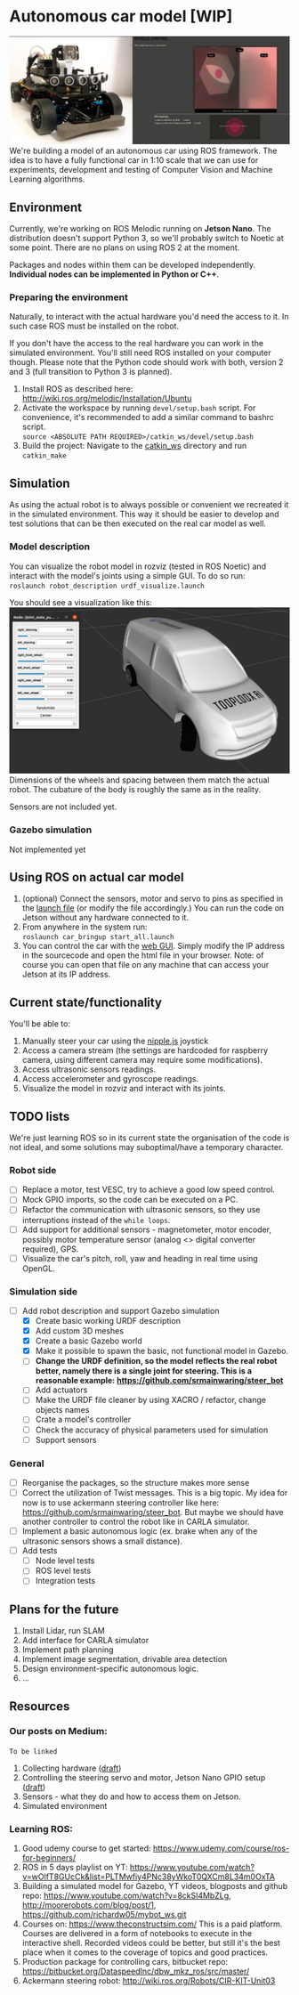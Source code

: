 # Autonomous car model [WIP]
![project overview](media/overview.JPG)  
We're building a model of an autonomous car using ROS framework. The idea is to have a fully functional car in 1:10 scale that we can use for experiments, development and testing of Computer Vision and Machine Learning algorithms.

## Environment
Currently, we're working on ROS Melodic running on **Jetson Nano**. The distribution doesn't support Python 3, so we'll probably switch to Noetic at some point. There are no plans on using ROS 2 at the moment.

Packages and nodes within them can be developed independently. **Individual nodes can be implemented in Python or C++**.

### Preparing the environment
Naturally, to interact with the actual hardware you'd need the access to it. In such case ROS must be installed on the robot.  

If you don't have the access to the real hardware you can work in the simulated environment. You'll still need ROS installed on your computer though. Please note that the Python code should work with both, version 2 and 3 (full transition to Python 3 is planned). 

1. Install ROS as described here: http://wiki.ros.org/melodic/Installation/Ubuntu
2. Activate the workspace by running `devel/setup.bash` script. For convenience, it's recommended to add a similar command to bashrc script.  
   `source <ABSOLUTE PATH REQUIRED>/catkin_ws/devel/setup.bash`
3. Build the project:
Navigate to the [catkin_ws](catkin_ws) directory and run `catkin_make`
   
## Simulation
As using the actual robot is to always possible or convenient we recreated it in the simulated environment. This way it should be easier to develop and test solutions that can be then executed on the real car model as well.

### Model description
You can visualize the robot model in rozviz (tested in ROS Noetic) and interact with the model's joints using a simple GUI.
To do so run:  
`roslaunch robot_description urdf_visualize.launch`

You should see a visualization like this:
![project overview](media/urdf_viz.png)
Dimensions of the wheels and spacing between them match the actual robot.
The cubature of the body is roughly the same as in the reality. 

Sensors are not included yet.

### Gazebo simulation
Not implemented yet
   
## Using ROS on actual car model
1. (optional) Connect the sensors, motor and servo to pins as specified in the [launch file](catkin_ws/src/car_bringup/launch/start_all.launch) (or modify the file accordingly.) You can run the code on Jetson without any hardware connected to it.
2. From anywhere in the system run:  
`roslaunch car_bringup start_all.launch`
3. You can control the car with the [web GUI](catkin_ws/src/robot_gui_bridge/gui/gui.html). Simply modify the IP address in the sourcecode and open the html file in your browser. Note: of course you can open that file on any machine that can access your Jetson at its IP address.

## Current state/functionality
You'll be able to:
1. Manually steer your car using the [nipple.js](https://yoannmoi.net/nipplejs/) joystick
2. Access a camera stream (the settings are hardcoded for raspberry camera, using different camera may require some modifications).
3. Access ultrasonic sensors readings.
4. Access accelerometer and gyroscope readings.
5. Visualize the model in rozviz and interact with its joints.

## TODO lists
We're just learning ROS so in its current state the organisation of the code is not ideal, and some solutions may suboptimal/have a temporary character.  

### Robot side
- [ ] Replace a motor, test VESC, try to achieve a good low speed control.
- [ ] Mock GPIO imports, so the code can be executed on a PC.
- [ ] Refactor the communication with ultrasonic sensors, so they use interruptions instead of the `while loops`.
- [ ] Add support for additional sensors - magnetometer, motor encoder, possibly motor temperature sensor (analog <> digital converter required), GPS.
- [ ] Visualize the car's pitch, roll, yaw and heading in real time using OpenGL.

### Simulation side
- [ ] Add robot description and support Gazebo simulation
   - [x] Create basic working URDF description
   - [x] Add custom 3D meshes
   - [x] Create a basic Gazebo world
   - [x] Make it possible to spawn the basic, not functional model in Gazebo.
   - [ ] **Change the URDF definition, so the model reflects the real robot better, namely there is a single joint for steering. This is a reasonable example: https://github.com/srmainwaring/steer_bot**
   - [ ] Add actuators
   - [ ] Make the URDF file cleaner by using XACRO / refactor, change objects names
   - [ ] Crate a model's controller
   - [ ] Check the accuracy of physical parameters used for simulation
   - [ ] Support sensors

### General
- [ ] Reorganise the packages, so the structure makes more sense
- [ ] Correct the utilization of Twist messages. This is a big topic. My idea for now is to use ackermann steering controller like here: https://github.com/srmainwaring/steer_bot. But maybe we should have another controller to control the robot like in CARLA simulator. 
- [ ] Implement a basic autonomous logic (ex. brake when any of the ultrasonic sensors shows a small distance).
- [ ] Add tests
  - [ ] Node level tests
  - [ ] ROS level tests
  - [ ] Integration tests

## Plans for the future
1. Install Lidar, run SLAM
2. Add interface for CARLA simulator 
3. Implement path planning
4. Implement image segmentation, drivable area detection
5. Design environment-specific autonomous logic.
6. ...

## Resources

### Our posts on Medium:
`To be linked`

1. Collecting hardware ([draft](https://medium.com/@adam.slucki/building-an-autonomous-car-76d8b9dfb86b))
2. Controlling the steering servo and motor, Jetson Nano GPIO setup ([draft](https://medium.com/@adam.slucki/building-an-autonomous-car-3321b2be101e))
3. Sensors - what they do and how to access them on Jetson.
4. Simulated environment
   
### Learning ROS:
1. Good udemy course to get started: https://www.udemy.com/course/ros-for-beginners/
2. ROS in 5 days playlist on YT: https://www.youtube.com/watch?v=wOlfT8GUcCk&list=PLTMwfiy4PNc38yWkoT0QXCm8L34m0OxTA
3. Building a simulated model for Gazebo, YT videos, blogposts and github repo: https://www.youtube.com/watch?v=8ckSl4MbZLg,  
   http://moorerobots.com/blog/post/1,
   https://github.com/richardw05/mybot_ws.git
4. Courses on: https://www.theconstructsim.com/ This is a paid platform. Courses are delivered in a form of notebooks to execute in the interactive shell. Recorded videos could be better, but still it's the best place when it comes to the coverage of topics and good practices.
5. Production package for controlling cars, bitbucket repo: https://bitbucket.org/DataspeedInc/dbw_mkz_ros/src/master/
6. Ackermann steering robot: http://wiki.ros.org/Robots/CIR-KIT-Unit03